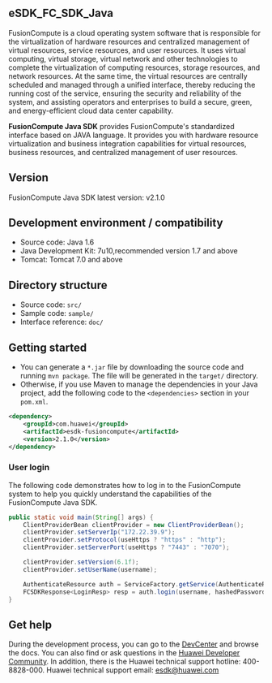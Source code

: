 ## eSDK\_FC\_SDK\_Java
FusionCompute is a cloud operating system software that is responsible for the virtualization of hardware resources and centralized management of virtual resources, service resources, and user resources.
It uses virtual computing, virtual storage, virtual network and other technologies to complete the virtualization of computing resources, storage resources, and network resources. At the same time, the virtual resources are centrally scheduled and managed through a unified interface, thereby reducing the running cost of the service, ensuring the security and reliability of the system, and assisting operators and enterprises to build a secure, green, and energy-efficient cloud data center capability.

**FusionCompute Java SDK** provides FusionCompute's standardized interface based on JAVA language. It provides you with hardware resource virtualization and business integration capabilities for virtual resources, business resources, and centralized management of user resources.

## Version
FusionCompute Java SDK latest version: v2.1.0

## Development environment / compatibility
- Source code: Java 1.6
- Java Development Kit: 7u10,recommended version 1.7 and above
- Tomcat: Tomcat 7.0 and above

## Directory structure
- Source code: `src/`
- Sample code: `sample/`
- Interface reference: `doc/`

## Getting started
- You can generate a `*.jar` file by downloading the source code and running `mvn package`. The file will be generated in the `target/` directory.
- Otherwise, if you use Maven to manage the dependencies in your Java project, add the following code to the `<dependencies>` section in your `pom.xml`.

```xml
<dependency>
    <groupId>com.huawei</groupId>
    <artifactId>esdk-fusioncompute</artifactId>
    <version>2.1.0</version>
</dependency>
```

### User login
The following code demonstrates how to log in to the FusionCompute system to help you quickly understand the capabilities of the FusionCompute Java SDK.

```java
public static void main(String[] args) {
    ClientProviderBean clientProvider = new ClientProviderBean(); 
    clientProvider.setServerIp("172.22.39.9");
    clientProvider.setProtocol(useHttps ? "https" : "http");
    clientProvider.setServerPort(useHttps ? "7443" : "7070");

    clientProvider.setVersion(6.1f);
    clientProvider.setUserName(username);

    AuthenticateResource auth = ServiceFactory.getService(AuthenticateResource.class, clientProvider);
    FCSDKResponse<LoginResp> resp = auth.login(username, hashedPassword); // SHA-256
}
```

## Get help
During the development process, you can go to the [DevCenter](https://devcenter.huawei.com) and browse the docs. You can also find or ask questions in the [Huawei Developer Community](https://developer.huawei.com/ict/en/site-cloud/product/fusioncompute). In addition, there is the Huawei technical support hotline: 400-8828-000. Huawei technical support email: esdk@huawei.com
